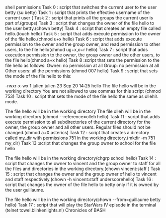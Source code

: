 shell permissions
Task 0 : script that switches the current user to the user betty (su betty)
Task 1 : script that prints the effective username of the current user (
Task 2 : script that prints all the groups the current user is part of.(groups)
Task 3 : script that changes the owner of the file hello to the user betty.(chown betty)
Task 4 : script that creates an empty file called hello.(touch hello)
Task 5 : script that adds execute permission to the owner of the file hello.(chmod u+x hello)
Task 6 : script that adds execute permission to the owner and the group owner, and read permission to other users, to the file hello(chmod ug+x,o+r hello)
Task 7 :  script that adds execution permission to the owner, the group owner and the other users, to the file hello(chmod a+x hello)
Task 8 :script that sets the permission to the file hello as follows:
Owner: no permission at all
Group: no permission at all
Other users: all the permissions (chmod 007 hello)
Task 9 : script that sets the mode of the file hello to this:

-rwxr-x-wx 1 julien julien 23 Sep 20 14:25 hello
The file hello will be in the working directory
You are not allowed to use commas for this script  (chmod 753)
Task 10 : script that sets the mode of the file hello the same as olleh’s mode.

The file hello will be in the working directory
The file olleh will be in the working directory (chmod --reference=olleh hello)
Task 11 : script that adds execute permission to all subdirectories of the current directory for the owner, the group owner and all other users. Regular files should not be changed.(chmod a+X asterics)
Task 12 : script that creates a directory called my_dir with permissions 751 in the working directory.(mkdir -m 751 my_dir)
Task 13 :script that changes the group owner to school for the file hello

The file hello will be in the working directory(chgrp school hello)
Task 14 : script that changes the owner to vincent and the group owner to staff for all the files and directories in the working directory.(chown vincent:staff )
Task 15 : script that changes the owner and the group owner of hello to vincent and staff respectively.(chown -h vincent:staff underscorehello)
Task 16 : script that changes the owner of the file hello to betty only if it is owned by the user guillaume.

The file hello will be in the working directory(chown --from=guillaume betty hello)
Task 17 : script that will play the StarWars IV episode in the terminal (telnet towel.blinkenlights.nl)
Chronicles of BASH

